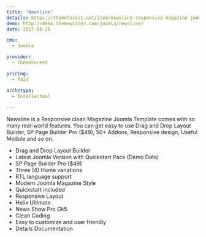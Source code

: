```yaml
---
title: "Newsline"
details: https://themeforest.net/item/newsline-responsive-magazine-joomla-template/7356271
demo: http://demo.themewinter.com/joomla/newsline/
date: 2017-08-26

cms: 
  - Joomla

provider: 
  - ThemeForest

pricing:
  - Paid

archetype:
  - Intellectual
  
---
```


Newsline is a Responsive clean Magazine Joomla Template comes with so many real-world features. You can get easy to use Drag and Drop Layout Builder, SP Page Builder Pro ($49), 50+ Addons, Responsive design, Useful Module and so on.

- Drag and Drop Layout Builder
- Latest Joomla Version with Quickstart Pack (Demo Data)
- SP Page Builder Pro ($49)
- Three (4) Home variations
- RTL language support
- Modern Joomla Magazine Style
- Quickstart included
- Responsive Layout
- Helix Ultimate
- News Show Pro Gk5
- Clean Coding
- Easy to customize and user friendly
- Details Documentation

